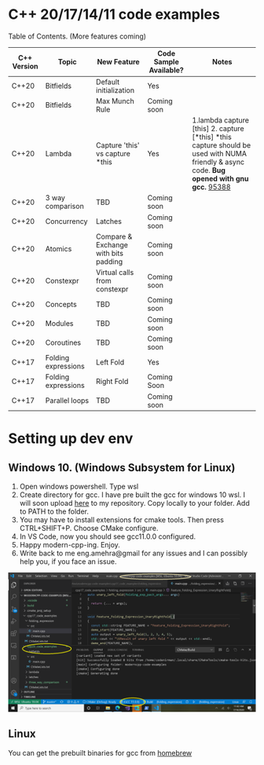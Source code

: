 # C++  20/17/14/11 code examples

Table of Contents. (More features coming)

| C++ Version  | Topic | New Feature  | Code Sample Available? | Notes |
| ------------- | ------------- | ------------- | ------------- | ------------- |
| C++20 | Bitfields | Default initialization | Yes |  |
| C++20 | Bitfields | Max Munch Rule | Coming soon |  |
| C++20 | Lambda | Capture 'this' vs capture \*this | Yes | 1.lambda capture [this] 2. capture [\*this] \*this capture should be used with NUMA friendly & async code. **Bug opened with gnu gcc.** [95388](https://gcc.gnu.org/bugzilla/show_bug.cgi?id=95388) |
| C++20 | 3 way comparison | TBD | Coming soon |  |
| C++20 | Concurrency | Latches | Coming soon |  |
| C++20 | Atomics | Compare & Exchange with bits padding | Coming soon |  |
| C++20 | Constexpr | Virtual calls from constexpr | Coming soon |  |
| C++20 | Concepts | TBD | Coming soon |  |
| C++20 | Modules | TBD | Coming soon |  |
| C++20 | Coroutines | TBD | Coming soon |  |
| C++17 | Folding expressions  | Left Fold | Yes |  |
| C++17 | Folding expressions  | Right Fold | Coming Soon |  |
| C++17 | Parallel loops | TBD | Coming soon |  |



# Setting up dev env
## Windows 10. (Windows Subsystem for Linux)

1. Open windows powershell. Type wsl
2. Create directory for gcc. I have pre built the gcc for windows 10 wsl. I will soon upload [here](https://github.com/atulmehra/cpp-tools/upload/master) to my repository. Copy locally to your folder. Add to PATH to the folder.
3. You may have to install extensions for cmake tools. Then press CTRL+SHIFT+P. Choose CMake configure.
4. In VS Code, now you should see gcc11.0.0 configured.
5. Happy modern-cpp-ing. Enjoy.
6. Write back to me eng.amehra@gmail for any issues and I can possibly help you, if you face an issue.

![Build cpp20 code example with VSCode](https://github.com/atulmehra/cpp-tools/blob/master/VSCode-CPP20-Configure-gcc20.png)

## Linux
You can get the prebuilt binaries for gcc from [homebrew](https://formulae.brew.sh/formula/gcc#default)
